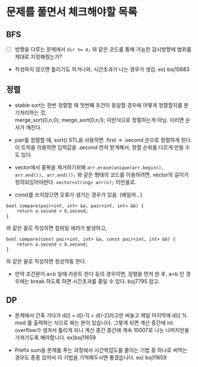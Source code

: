 # 문제를 풀면서 체크해야할 목록


## BFS
- [ ] 방향을 다루는 문제에서 `dir %= 4;` 와 같은 코드를 통해 가능한 감시방향에 범위를 제대로 지정해줬는가?
- 작성하지 않으면 틀리기도 하거나와, 시간초과가 나는 경우가 생김. ex) boj15683

## 정렬
- stable sort는 한번 정렬할 때 첫번째 조건이 동일할 경우에 어떻게 정렬할지를 분기처리하는 것,    
    merge_sort(0,n,0);
    merge_sort(0,n,1); 이런식으로 정렬하는게 아님. 이러면 순서가 깨진다.

- pair를 정렬할 때, sort() STL을 사용하면 .first -> .second 순으로 정렬하게 된다. 이 트릭을 이용하면 입력값을 .second 먼저 받게해서, 정렬 순위를 다르게 만들 수 도 있다.

- vector에서 중복을 제거하기위해 `arr.erase(unique(arr.begin(), arr.end()), arr.end());` 와 같은 형태의 코드를 이용하려면, vector의 길이가 정의되있어야한다. `vector<string> arr(n);` 이런꼴로.

- const를 쓰지않으면 오류가 생기는 경우가 있음. (왜일까...)
```
bool compare(pair<int, int> &a, pair<int, int> &b) {
    return a.second < b.second;
}
```
와 같은 꼴로 작성하면 컴파일 에러가 발생하고,
```
bool compare(const pair<int, int> &a, const pair<int, int> &b) {
    return a.second < b.second;
}
```
와 같은 꼴로 작성하면 정상작동 한다.

- 만약 조건문이 a<b 일때 카운트 한다 등의 경우이면, 정렬을 먼저 한 후, a>b 인 경우에는 break 하도록 하면 시간초과를 줄일 수 있다. boj7795 참고.

## DP
- 문제에서 간혹 가다가 d[i] = d[i-1] + d[i-2]라고만 써놓고 제일 마지막에 d[i] % mod 를 출력하는 식으로 짜는 분이 있습니다. 그렇게 되면 계산 중간에 int overflow가 생겨서 틀리게 되니 
계산 중간 중간에 계속 10007로 나눈 나머지만을 가져가도록 해야합니다. ex)boj11659

- Prefix sum을 문제를 푸는 과정에서 시간복잡도를 줄이는 기법 중 하나로 써먹는 경우도 종종 있어서 이 기법을 기억해두시면 좋겠습니다. ex) boj11659

